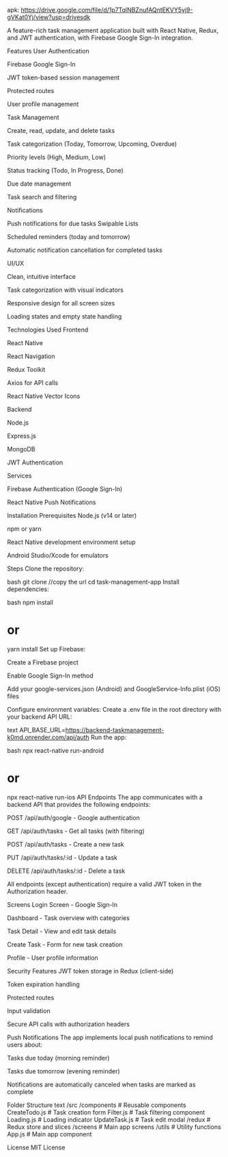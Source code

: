 apk: https://drive.google.com/file/d/1p7TqlNBZnufAQntEKVY5yj9-gVKat0Yj/view?usp=drivesdk

A feature-rich task management application built with React Native, Redux, and JWT authentication, with Firebase Google Sign-In integration.

Features
User Authentication

Firebase Google Sign-In

JWT token-based session management

Protected routes

User profile management

Task Management

Create, read, update, and delete tasks

Task categorization (Today, Tomorrow, Upcoming, Overdue)

Priority levels (High, Medium, Low)

Status tracking (Todo, In Progress, Done)

Due date management

Task search and filtering

Notifications

Push notifications for due tasks
Swipable Lists

Scheduled reminders (today and tomorrow)

Automatic notification cancellation for completed tasks

UI/UX

Clean, intuitive interface

Task categorization with visual indicators

Responsive design for all screen sizes

Loading states and empty state handling

Technologies Used
Frontend

React Native

React Navigation

Redux Toolkit

Axios for API calls

React Native Vector Icons

Backend

Node.js

Express.js

MongoDB

JWT Authentication

Services

Firebase Authentication (Google Sign-In)

React Native Push Notifications

Installation
Prerequisites
Node.js (v14 or later)

npm or yarn

React Native development environment setup

Android Studio/Xcode for emulators

Steps
Clone the repository:

bash
git clone //copy the url
cd task-management-app
Install dependencies:

bash
npm install
# or
yarn install
Set up Firebase:

Create a Firebase project

Enable Google Sign-In method

Add your google-services.json (Android) and GoogleService-Info.plist (iOS) files

Configure environment variables:
Create a .env file in the root directory with your backend API URL:

text
API_BASE_URL=https://backend-taskmanagement-k0md.onrender.com/api/auth
Run the app:

bash
npx react-native run-android
# or
npx react-native run-ios
API Endpoints
The app communicates with a backend API that provides the following endpoints:

POST /api/auth/google - Google authentication

GET /api/auth/tasks - Get all tasks (with filtering)

POST /api/auth/tasks - Create a new task

PUT /api/auth/tasks/:id - Update a task

DELETE /api/auth/tasks/:id - Delete a task

All endpoints (except authentication) require a valid JWT token in the Authorization header.

Screens
Login Screen - Google Sign-In

Dashboard - Task overview with categories

Task Detail - View and edit task details

Create Task - Form for new task creation

Profile - User profile information

Security Features
JWT token storage in Redux (client-side)

Token expiration handling

Protected routes

Input validation

Secure API calls with authorization headers

Push Notifications
The app implements local push notifications to remind users about:

Tasks due today (morning reminder)

Tasks due tomorrow (evening reminder)

Notifications are automatically canceled when tasks are marked as complete

Folder Structure
text
/src
  /components      # Reusable components
    CreateTodo.js  # Task creation form
    Filter.js      # Task filtering component
    Loading.js     # Loading indicator
    UpdateTask.js  # Task edit modal
  /redux          # Redux store and slices
  /screens        # Main app screens
  /utils          # Utility functions
App.js            # Main app component




License
MIT License
